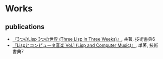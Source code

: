 # Works

## publications

- [『3つのLisp 3つの世界 (Three Lisp in Three Weeks)』](https://paren-holic.booth.pm/items/1317263), 共著, 技術書典6
- [『Lispとコンピュータ音楽 Vol.1 (Lisp and Computer Music)』](https://paren-holic.booth.pm/items/1575612), 単著, 技術書典7
